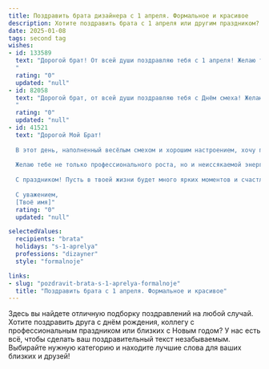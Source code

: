 ```yaml
---
title: Поздравить брата дизайнера с 1 апреля. Формальное и красивое
description: Хотите поздравить брата с 1 апреля или другим праздником? Наш ИИ создаст незабываемое поздравление, а вы обязательно выделитесь среди других.  
date: 2025-01-08
tags: second tag
wishes:
- id: 133589
  text: "Дорогой брат! От всей души поздравляю тебя с 1 апреля! Желаю тебе в этот день и во всех последующих творческих взлётов, вдохновения без границ и реализации самых смелых дизайнерских идей. Пусть твоя работа приносит тебе не только удовлетворение, но и заслуженное признание.  Счастья, успехов и всего самого наилучшего!
  "
  rating: "0"
  updated: "null"
- id: 82058
  text: "Дорогой брат, от всей души поздравляю тебя с Днём смеха! Желаю тебе, чтобы твоя творческая энергия и неиссякаемая фантазия всегда находили выход в интересных проектах и оригинальных решениях. Пусть  каждый день приносит тебе вдохновение, а  твое дизайнерское мастерство  приносит радость и удовлетворение!
  "
  rating: "0"
  updated: "null"
- id: 41521
  text: "Дорогой Мой Брат!
  
  В этот день, наполненный весёлым смехом и хорошим настроением, хочу поздравить тебя с Днём Смеха! Пусть каждый день приносит тебе радость и вдохновение, а твои творческие замыслы обретают яркую жизнь, как лучшие творения дизайна.
  
  Желаю тебе не только профессионального роста, но и неиссякаемой энергии для реализации самых смелых идей. Пусть каждый штрих на твоих эскизах отражает ту любовь и страсть, с которыми ты подходишь к своему делу.
  
  С праздником! Пусть в твоей жизни будет много ярких моментов и счастливых сюрпризов!
  
  С уважением,
  [Твоё имя]"
  rating: "0"
  updated: "null"

selectedValues:
  recipients: "brata"
  holidays: "s-1-aprelya"
  professions: "dizayner"
  style: "formalnoje"

links:
- slug: "pozdravit-brata-s-1-aprelya-formalnoje"
  title: "Поздравить брата с 1 апреля. Формальное и красивое"
---
```


Здесь вы найдете отличную подборку поздравлений на любой случай.
Хотите поздравить друга с днём рождения, коллегу с профессиональным праздником или близких с Новым годом? У нас есть всё, чтобы сделать ваш поздравительный текст незабываемым. Выбирайте нужную категорию и находите лучшие слова для ваших близких и друзей!
